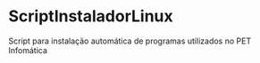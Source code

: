 # ScriptInstaladorLinux
Script para instalação automática de programas utilizados no PET Infomática
